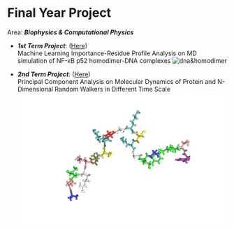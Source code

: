 # Final Year Project 
Area: ***Biophysics & Computational Physics***
- ***1st Term Project***:  ([Here](https://github.com/marcowongtc/FYP/blob/main/1st_Term/README.md))  
Machine Learning Importance-Residue Profile Analysis on MD simulation of NF-κB p52 homodimer-DNA complexes
![dna&homodimer](/Image/dna&homodimer.bmp)


- ***2nd Term Project***:  ([Here](https://github.com/marcowongtc/FYP/blob/main/2nd_Term/README.md))  
Principal Component Analysis on Molecular Dynamics of Protein and N-Dimensional Random Walkers in Different Time Scale
![peptide](/Image/peptide.png)